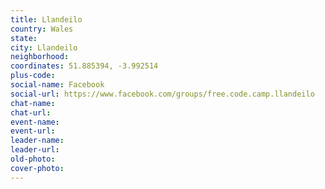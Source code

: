```yaml
---
title: Llandeilo
country: Wales
state: 
city: Llandeilo
neighborhood: 
coordinates: 51.885394, -3.992514
plus-code:
social-name: Facebook
social-url: https://www.facebook.com/groups/free.code.camp.llandeilo
chat-name:
chat-url:
event-name:
event-url:
leader-name:
leader-url:
old-photo: 
cover-photo:
---
```

